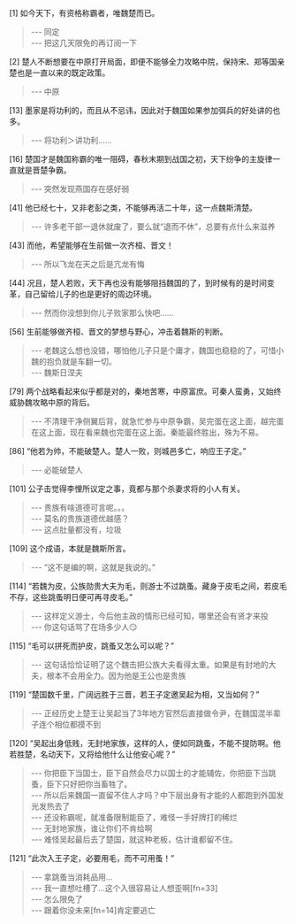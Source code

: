 
[1] 如今天下，有资格称霸者，唯魏楚而已。
>--- 同定<br>
>--- 把这几天限免的再订阅一下<br>

[2] 楚人不断想要在中原打开局面，即便不能够全力攻略中院，保持宋、郑等国亲楚也是一直以来的既定政策。
>--- 中原<br>

[13] 墨家是将功利的，而且从不忌讳，因此对于魏国如果参加弭兵的好处讲的也多。
>--- 将功利＞讲功利……<br>

[16] 楚国才是魏国称霸的唯一阻碍，春秋末期到战国之初，天下纷争的主旋律一直就是晋楚争霸。
>--- 突然发现燕国存在感好弱<br>

[41] 他已经七十，又非老彭之类，不能够再活二十年，这一点魏斯清楚。
>--- 许多老干部一退休就废了，要么就“退而不休”，总要有点什么来滋养<br>

[43] 而他，希望能够在生前做一次齐桓、晋文！
>--- 所以飞龙在天之后是亢龙有悔<br>

[44] 况且，楚人若败，天下再也没有能够阻挡魏国的了，到时候有的是时间变革，自己留给儿子的也是更好的周边环境。
>--- 然而你没想到你儿子败家那么快吧……<br>

[56] 生前能够做齐桓、晋文的梦想与野心，冲击着魏斯的判断。
>--- 老魏这么想也没错，哪怕他儿子只是个庸才，魏国也稳稳的了，可惜小魏的抱负就是车翻一切。<br>
>--- 魏斯日涅夫<br>

[79] 两个战略看起来似乎都是对的，秦地苦寒，中原富庶。可秦人蛮勇，又始终威胁魏攻略中原的背后。
>--- 不清理干净侧翼后背，就急忙参与中原争霸，吴完蛋在这上面，越完蛋在这上面，现在看来魏也完蛋在这上面。秦能最终胜出，殊为不易。<br>

[86] “他若为帅，不能破楚人。楚人一败，则城邑多亡，响应王子定。”
>--- 必能破楚人<br>

[101] 公子击觉得李悝所议定之事，竟都与那个杀妻求将的小人有关。
>--- 贵族有啥道德可言呢。。。<br>
>--- 莫名的贵族道德优越感？<br>
>--- 这点肚量都没有，垃圾<br>

[109] 这个成语，本就是魏斯所言。
>--- “这不是编的啊，这就是我说的。”<br>

[114] “若魏为皮，公族勋贵大夫为毛，则游士不过跳蚤。藏身于皮毛之间，若皮毛不存，这些跳蚤明日便可再寻皮毛。”
>--- 这样定义游士，今后他主政的情形已经可知，哪里还会有贤才来投<br>
>--- 你这句话骂了在场多少人😏<br>

[115] “毛可以拼死而护皮，跳蚤又怎么可以呢？”
>--- 这句话恰恰证明了这个魏击把公族大夫看得太重。如果是有封地的大夫，根本不会用全力。因为他是王公也是贵族<br>

[119] “楚国数千里，广阔远胜于三晋，若王子定邀吴起为相，又当如何？”
>--- 正经历史上楚王让吴起当了3年地方官然后直接做令尹，在魏国混半辈子连个相位都摸不到<br>

[120] “吴起出身低贱，无封地家族，这样的人，便如同跳蚤，不能不提防啊。他若胜楚，名动天下，又将给他什么让他安心呢？”
>--- 你把臣下当国士，臣下自然会尽力以国士的才能辅佐，你把臣下当跳蚤，臣下只好把你当畜牲了。<br>
>--- 所以后来魏国一直留不住人才吗？中下层出身有才能的人都跑到外国发光发热去了<br>
>--- 还没称霸呢，就准备限制能臣了，难怪一手好牌打的稀烂<br>
>--- 无封地家族，谁让你们不肯给啊<br>
>--- 难怪吴起最后去了楚国，就这种老板，估计谁都留不住。<br>

[121] “此次入王子定，必要用毛，而不可用蚤！”
>--- 拿跳蚤当消耗品用…<br>
>--- 我一直想吐槽了…这个入很容易让人想歪啊[fn=33]<br>
>--- 怎么限免了<br>
>--- 跟着你没未来[fn=14]肯定要逃亡<br>
